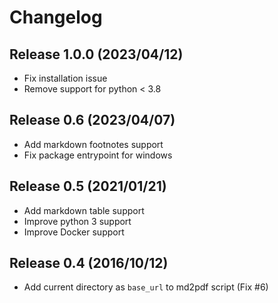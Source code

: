 # Changelog

## Release 1.0.0 (2023/04/12)

-   Fix installation issue
-   Remove support for python < 3.8

## Release 0.6 (2023/04/07)

-   Add markdown footnotes support
-   Fix package entrypoint for windows

## Release 0.5 (2021/01/21)

-   Add markdown table support
-   Improve python 3 support
-   Improve Docker support

## Release 0.4 (2016/10/12)

-   Add current directory as `base_url` to md2pdf script (Fix #6)
